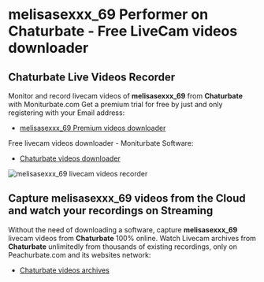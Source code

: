 # melisasexxx_69 Performer on Chaturbate - Free LiveCam videos downloader

## Chaturbate Live Videos Recorder

Monitor and record livecam videos of **melisasexxx_69** from **Chaturbate** with Moniturbate.com
Get a premium trial for free by just and only registering with your Email address:
* [melisasexxx_69 Premium videos downloader](https://moniturbate.com/request-demo-licence-key.html)

Free livecam videos downloader - Moniturbate Software:
* [Chaturbate videos downloader](https://moniturbate.com/moniturbate-download-software.html)

![melisasexxx_69 livecam videos recorder](https://peachurnet.com/templates/moniturbate-software.png)


## Capture melisasexxx_69 videos from the Cloud and watch your recordings on Streaming

Without the need of downloading a software, capture **melisasexxx_69** livecam videos from **Chaturbate** 100% online.
Watch Livecam archives from **Chaturbate** unlimitedly from thousands of existing recordings, only on Peachurbate.com and its websites network:
* [Chaturbate videos archives](https://peachurnet.com/)